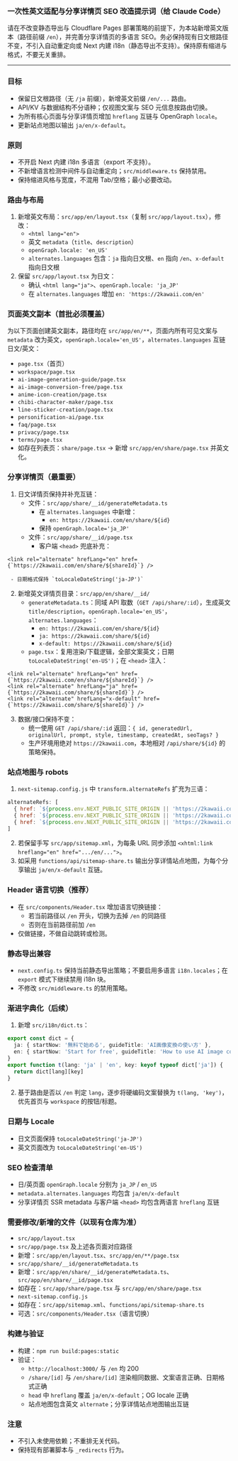 ### 一次性英文适配与分享详情页 SEO 改造提示词（给 Claude Code）

请在不改变静态导出与 Cloudflare Pages 部署策略的前提下，为本站新增英文版本（路径前缀 `/en`），并完善分享详情页的多语言 SEO。务必保持现有日文根路径不变，不引入自动重定向或 Next 内建 i18n（静态导出不支持）。保持原有缩进与格式，不要无关重排。

---

### 目标
- 保留日文根路径（无 `/ja` 前缀），新增英文前缀 `/en/...` 路由。
- API/KV 与数据结构不分语种；仅视图文案与 SEO 元信息按路由切换。
- 为所有核心页面与分享详情页增加 `hreflang` 互链与 OpenGraph `locale`。
- 更新站点地图以输出 `ja/en/x-default`。

### 原则
- 不开启 Next 内建 i18n 多语言（export 不支持）。
- 不新增语言检测中间件与自动重定向；`src/middleware.ts` 保持禁用。
- 保持缩进风格与宽度，不混用 Tab/空格；最小必要改动。

### 路由与布局
1) 新增英文布局：`src/app/en/layout.tsx`（复制 `src/app/layout.tsx`），修改：
   - `<html lang="en">`
   - 英文 `metadata`（`title`、`description`）
   - `openGraph.locale: 'en_US'`
   - `alternates.languages` 包含：`ja` 指向日文根、`en` 指向 `/en`、`x-default` 指向日文根
2) 保留 `src/app/layout.tsx` 为日文：
   - 确认 `<html lang="ja">`、`openGraph.locale: 'ja_JP'`
   - 在 `alternates.languages` 增加 `en: 'https://2kawaii.com/en'`

### 页面英文副本（首批必须覆盖）
为以下页面创建英文副本，路径均在 `src/app/en/**`，页面内所有可见文案与 `metadata` 改为英文，`openGraph.locale='en_US'`，`alternates.languages` 互链日文/英文：
- `page.tsx`（首页）
- `workspace/page.tsx`
- `ai-image-generation-guide/page.tsx`
- `ai-image-conversion-free/page.tsx`
- `anime-icon-creation/page.tsx`
- `chibi-character-maker/page.tsx`
- `line-sticker-creation/page.tsx`
- `personification-ai/page.tsx`
- `faq/page.tsx`
- `privacy/page.tsx`
- `terms/page.tsx`
- 如存在列表页：`share/page.tsx` → 新增 `src/app/en/share/page.tsx` 并英文化。

### 分享详情页（最重要）
1) 日文详情页保持并补充互链：
   - 文件：`src/app/share/__id/generateMetadata.ts`
     - 在 `alternates.languages` 中新增：
       - `en: https://2kawaii.com/en/share/${id}`
     - 保持 `openGraph.locale='ja_JP'`
   - 文件：`src/app/share/__id/page.tsx`
     - 客户端 `<head>` 兜底补充：
```tsx
<link rel="alternate" hrefLang="en" href={`https://2kawaii.com/en/share/${shareId}`} />
```
     - 日期格式保持 `toLocaleDateString('ja-JP')`
2) 新增英文详情页目录：`src/app/en/share/__id/`
   - `generateMetadata.ts`：同域 API 取数（`GET /api/share/:id`），生成英文 `title/description`，`openGraph.locale='en_US'`，`alternates.languages`：
     - `en: https://2kawaii.com/en/share/${id}`
     - `ja: https://2kawaii.com/share/${id}`
     - `x-default: https://2kawaii.com/share/${id}`
   - `page.tsx`：复用渲染/下载逻辑，全部文案英文；日期 `toLocaleDateString('en-US')`；在 `<head>` 注入：
```tsx
<link rel="alternate" hrefLang="en" href={`https://2kawaii.com/en/share/${shareId}`} />
<link rel="alternate" hrefLang="ja" href={`https://2kawaii.com/share/${shareId}`} />
<link rel="alternate" hrefLang="x-default" href={`https://2kawaii.com/share/${shareId}`} />
```
3) 数据/接口保持不变：
   - 统一使用 `GET /api/share/:id` 返回：`{ id, generatedUrl, originalUrl, prompt, style, timestamp, createdAt, seoTags? }`
   - 生产环境用绝对 `https://2kawaii.com`，本地相对 `/api/share/${id}` 的策略保持。

### 站点地图与 robots
1) `next-sitemap.config.js` 中 `transform.alternateRefs` 扩充为三语：
```js
alternateRefs: [
  { href: `${process.env.NEXT_PUBLIC_SITE_ORIGIN || 'https://2kawaii.com'}${path}`, hreflang: 'ja' },
  { href: `${process.env.NEXT_PUBLIC_SITE_ORIGIN || 'https://2kawaii.com'}${path}`, hreflang: 'en' },
  { href: `${process.env.NEXT_PUBLIC_SITE_ORIGIN || 'https://2kawaii.com'}${path}`, hreflang: 'x-default' },
]
```
2) 若保留手写 `src/app/sitemap.xml`，为每条 URL 同步添加 `<xhtml:link hreflang="en" href=".../en/...">`。
3) 如采用 `functions/api/sitemap-share.ts` 输出分享详情站点地图，为每个分享输出 `ja/en/x-default` 互链。

### Header 语言切换（推荐）
- 在 `src/components/Header.tsx` 增加语言切换链接：
  - 若当前路径以 `/en` 开头，切换为去掉 `/en` 的同路径
  - 否则在当前路径前加 `/en`
- 仅做链接，不做自动跳转或检测。

### 静态导出兼容
- `next.config.ts` 保持当前静态导出策略；不要启用多语言 `i18n.locales`；在 `export` 模式下继续禁用 i18n 块。
- 不修改 `src/middleware.ts` 的禁用策略。

### 渐进字典化（后续）
1) 新增 `src/i18n/dict.ts`：
```ts
export const dict = {
  ja: { startNow: '無料で始める', guideTitle: 'AI画像変換の使い方' },
  en: { startNow: 'Start for free', guideTitle: 'How to use AI image conversion' },
}
export function t(lang: 'ja' | 'en', key: keyof typeof dict['ja']) {
  return dict[lang][key]
}
```
2) 基于路由是否以 `/en` 判定 `lang`，逐步将硬编码文案替换为 `t(lang, 'key')`，优先首页与 `workspace` 的按钮/标题。

### 日期与 Locale
- 日文页面保持 `toLocaleDateString('ja-JP')`
- 英文页面改为 `toLocaleDateString('en-US')`

### SEO 检查清单
- 日/英页面 `openGraph.locale` 分别为 `ja_JP` / `en_US`
- `metadata.alternates.languages` 均包含 `ja/en/x-default`
- 分享详情页 SSR metadata 与客户端 `<head>` 均包含两语言 `hreflang` 互链

### 需要修改/新增的文件（以现有仓库为准）
- `src/app/layout.tsx`
- `src/app/page.tsx` 及上述各页面对应路径
- 新增：`src/app/en/layout.tsx`、`src/app/en/**/page.tsx`
- `src/app/share/__id/generateMetadata.ts`
- 新增：`src/app/en/share/__id/generateMetadata.ts`、`src/app/en/share/__id/page.tsx`
- 如存在：`src/app/share/page.tsx` 与 `src/app/en/share/page.tsx`
- `next-sitemap.config.js`
- 如存在：`src/app/sitemap.xml`、`functions/api/sitemap-share.ts`
- 可选：`src/components/Header.tsx`（语言切换）

### 构建与验证
- 构建：`npm run build:pages:static`
- 验证：
  - `http://localhost:3000/` 与 `/en` 均 200
  - `/share/[id]` 与 `/en/share/[id]` 渲染相同数据、文案语言正确、日期格式正确
  - `head` 中 `hreflang` 覆盖 `ja/en/x-default`；OG locale 正确
  - 站点地图包含英文 `alternate`；分享详情站点地图输出互链

### 注意
- 不引入未使用依赖；不重排无关代码。
- 保持现有部署脚本与 `_redirects` 行为。


